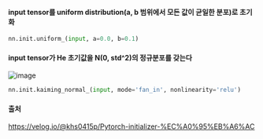 

#### input tensor를 uniform distribution(a, b 범위에서 모든 값이 균일한 분포)로 초기화
```python
nn.init.uniform_(input, a=0.0, b=0.1)
```

#### input tensor가 He 초기값을 N(0, std^2)의 정규분포를 갖는다

![image](https://github.com/sandartchip/TIL/assets/15938354/ed503852-4ffa-4770-a075-74597b2c59a4)

```python
nn.init.kaiming_normal_(input, mode='fan_in', nonlinearity='relu')
```


#### 출처 
https://velog.io/@khs0415p/Pytorch-initializer-%EC%A0%95%EB%A6%AC
